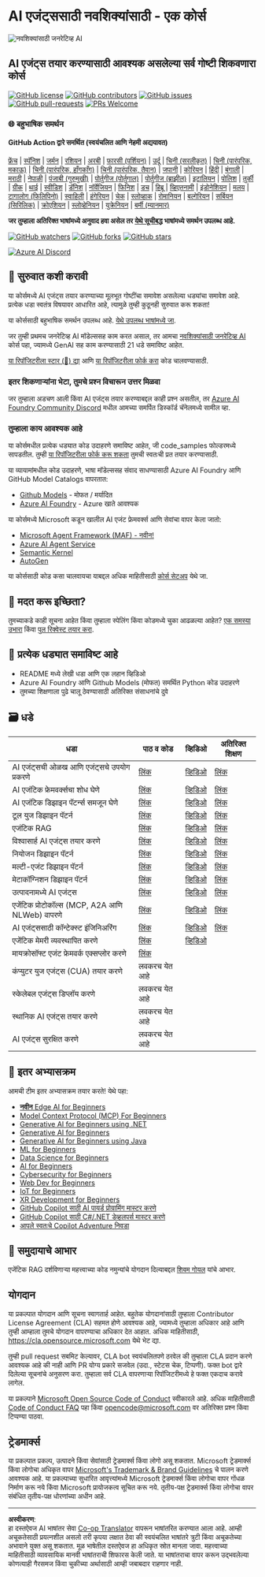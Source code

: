 <!--
CO_OP_TRANSLATOR_METADATA:
{
  "original_hash": "413adcc2c6a498d52643d27f6871aa24",
  "translation_date": "2025-10-02T11:02:40+00:00",
  "source_file": "README.md",
  "language_code": "mr"
}
-->
# AI एजंट्ससाठी नवशिक्यांसाठी - एक कोर्स

![नवशिक्यांसाठी जनरेटिव्ह AI](../../translated_images/repo-thumbnailv2.06f4a48036fde647f6ba4eb19f5651babe59bb30e972748afb349e47725d7601.mr.png)

## AI एजंट्स तयार करण्यासाठी आवश्यक असलेल्या सर्व गोष्टी शिकवणारा कोर्स

[![GitHub license](https://img.shields.io/github/license/microsoft/ai-agents-for-beginners.svg)](https://github.com/microsoft/ai-agents-for-beginners/blob/master/LICENSE?WT.mc_id=academic-105485-koreyst)
[![GitHub contributors](https://img.shields.io/github/contributors/microsoft/ai-agents-for-beginners.svg)](https://GitHub.com/microsoft/ai-agents-for-beginners/graphs/contributors/?WT.mc_id=academic-105485-koreyst)
[![GitHub issues](https://img.shields.io/github/issues/microsoft/ai-agents-for-beginners.svg)](https://GitHub.com/microsoft/ai-agents-for-beginners/issues/?WT.mc_id=academic-105485-koreyst)
[![GitHub pull-requests](https://img.shields.io/github/issues-pr/microsoft/ai-agents-for-beginners.svg)](https://GitHub.com/microsoft/ai-agents-for-beginners/pulls/?WT.mc_id=academic-105485-koreyst)
[![PRs Welcome](https://img.shields.io/badge/PRs-welcome-brightgreen.svg?style=flat-square)](http://makeapullrequest.com?WT.mc_id=academic-105485-koreyst)

### 🌐 बहुभाषिक समर्थन

#### GitHub Action द्वारे समर्थित (स्वयंचलित आणि नेहमी अद्ययावत)

[फ्रेंच](../fr/README.md) | [स्पॅनिश](../es/README.md) | [जर्मन](../de/README.md) | [रशियन](../ru/README.md) | [अरबी](../ar/README.md) | [फारसी (पर्शियन)](../fa/README.md) | [उर्दू](../ur/README.md) | [चिनी (सरलीकृत)](../zh/README.md) | [चिनी (पारंपरिक, मकाऊ)](../mo/README.md) | [चिनी (पारंपरिक, हाँगकाँग)](../hk/README.md) | [चिनी (पारंपरिक, तैवान)](../tw/README.md) | [जपानी](../ja/README.md) | [कोरियन](../ko/README.md) | [हिंदी](../hi/README.md) | [बंगाली](../bn/README.md) | [मराठी](./README.md) | [नेपाळी](../ne/README.md) | [पंजाबी (गुरुमुखी)](../pa/README.md) | [पोर्तुगीज (पोर्तुगाल)](../pt/README.md) | [पोर्तुगीज (ब्राझील)](../br/README.md) | [इटालियन](../it/README.md) | [पोलिश](../pl/README.md) | [तुर्की](../tr/README.md) | [ग्रीक](../el/README.md) | [थाई](../th/README.md) | [स्वीडिश](../sv/README.md) | [डॅनिश](../da/README.md) | [नॉर्वेजियन](../no/README.md) | [फिनिश](../fi/README.md) | [डच](../nl/README.md) | [हिब्रू](../he/README.md) | [व्हिएतनामी](../vi/README.md) | [इंडोनेशियन](../id/README.md) | [मलय](../ms/README.md) | [टागालोग (फिलिपिनो)](../tl/README.md) | [स्वाहिली](../sw/README.md) | [हंगेरियन](../hu/README.md) | [चेक](../cs/README.md) | [स्लोव्हाक](../sk/README.md) | [रोमानियन](../ro/README.md) | [बल्गेरियन](../bg/README.md) | [सर्बियन (सिरिलिक)](../sr/README.md) | [क्रोएशियन](../hr/README.md) | [स्लोव्हेनियन](../sl/README.md) | [युक्रेनियन](../uk/README.md) | [बर्मी (म्यानमार)](../my/README.md)

**जर तुम्हाला अतिरिक्त भाषांमध्ये अनुवाद हवा असेल तर [येथे सूचीबद्ध](https://github.com/Azure/co-op-translator/blob/main/getting_started/supported-languages.md) भाषांमध्ये समर्थन उपलब्ध आहे.**

[![GitHub watchers](https://img.shields.io/github/watchers/microsoft/ai-agents-for-beginners.svg?style=social&label=Watch)](https://GitHub.com/microsoft/ai-agents-for-beginners/watchers/?WT.mc_id=academic-105485-koreyst)
[![GitHub forks](https://img.shields.io/github/forks/microsoft/ai-agents-for-beginners.svg?style=social&label=Fork)](https://GitHub.com/microsoft/ai-agents-for-beginners/network/?WT.mc_id=academic-105485-koreyst)
[![GitHub stars](https://img.shields.io/github/stars/microsoft/ai-agents-for-beginners.svg?style=social&label=Star)](https://GitHub.com/microsoft/ai-agents-for-beginners/stargazers/?WT.mc_id=academic-105485-koreyst)

[![Azure AI Discord](https://dcbadge.limes.pink/api/server/kzRShWzttr)](https://discord.gg/kzRShWzttr)


## 🌱 सुरुवात कशी करावी

या कोर्समध्ये AI एजंट्स तयार करण्याच्या मूलभूत गोष्टींचा समावेश असलेल्या धड्यांचा समावेश आहे. प्रत्येक धडा स्वतंत्र विषयावर आधारित आहे, त्यामुळे तुम्ही कुठूनही सुरुवात करू शकता!

या कोर्ससाठी बहुभाषिक समर्थन उपलब्ध आहे. [येथे उपलब्ध भाषांमध्ये जा](../..).

जर तुम्ही प्रथमच जनरेटिव्ह AI मॉडेल्ससह काम करत असाल, तर आमचा [नवशिक्यांसाठी जनरेटिव्ह AI](https://aka.ms/genai-beginners) कोर्स पहा, ज्यामध्ये GenAI सह काम करण्यासाठी 21 धडे समाविष्ट आहेत.

[या रिपॉजिटरीला स्टार (🌟) द्या](https://docs.github.com/en/get-started/exploring-projects-on-github/saving-repositories-with-stars?WT.mc_id=academic-105485-koreyst) आणि [या रिपॉजिटरीला फोर्क करा](https://github.com/microsoft/ai-agents-for-beginners/fork) कोड चालवण्यासाठी.

### इतर शिकणाऱ्यांना भेटा, तुमचे प्रश्न विचारून उत्तर मिळवा

जर तुम्हाला अडचण आली किंवा AI एजंट्स तयार करण्याबद्दल काही प्रश्न असतील, तर [Azure AI Foundry Community Discord](https://aka.ms/ai-agents/discord) मधील आमच्या समर्पित डिस्कॉर्ड चॅनेलमध्ये सामील व्हा.

### तुम्हाला काय आवश्यक आहे

या कोर्समधील प्रत्येक धड्यात कोड उदाहरणे समाविष्ट आहेत, जी code_samples फोल्डरमध्ये सापडतील. तुम्ही [या रिपॉजिटरीला फोर्क करू शकता](https://github.com/microsoft/ai-agents-for-beginners/fork) तुमची स्वतःची प्रत तयार करण्यासाठी.

या व्यायामांमधील कोड उदाहरणे, भाषा मॉडेल्ससह संवाद साधण्यासाठी Azure AI Foundry आणि GitHub Model Catalogs वापरतात:

- [Github Models](https://aka.ms/ai-agents-beginners/github-models) - मोफत / मर्यादित
- [Azure AI Foundry](https://aka.ms/ai-agents-beginners/ai-foundry) - Azure खाते आवश्यक

या कोर्समध्ये Microsoft कडून खालील AI एजंट फ्रेमवर्क्स आणि सेवांचा वापर केला जातो:

- [Microsoft Agent Framework (MAF) - नवीन!](https://aka.ms/ai-agents-beginners/agent-framewrok)
- [Azure AI Agent Service](https://aka.ms/ai-agents-beginners/ai-agent-service)
- [Semantic Kernel](https://aka.ms/ai-agents-beginners/semantic-kernel)
- [AutoGen](https://aka.ms/ai-agents/autogen)

या कोर्ससाठी कोड कसा चालवायचा याबद्दल अधिक माहितीसाठी [कोर्स सेटअप](./00-course-setup/README.md) येथे जा.

## 🙏 मदत करू इच्छिता?

तुमच्याकडे काही सूचना आहेत किंवा तुम्हाला स्पेलिंग किंवा कोडमध्ये चुका आढळल्या आहेत? [एक समस्या उभारा](https://github.com/microsoft/ai-agents-for-beginners/issues?WT.mc_id=academic-105485-koreyst) किंवा [पुल रिक्वेस्ट तयार करा](https://github.com/microsoft/ai-agents-for-beginners/pulls?WT.mc_id=academic-105485-koreyst).

## 📂 प्रत्येक धड्यात समाविष्ट आहे

- README मध्ये लेखी धडा आणि एक लहान व्हिडिओ
- Azure AI Foundry आणि Github Models (मोफत) समर्थित Python कोड उदाहरणे
- तुमच्या शिक्षणाला पुढे चालू ठेवण्यासाठी अतिरिक्त संसाधनांचे दुवे

## 🗃️ धडे

| **धडा**                                     | **पाठ व कोड**                                    | **व्हिडिओ**                                                  | **अतिरिक्त शिक्षण**                                                                     |
|----------------------------------------------|----------------------------------------------------|------------------------------------------------------------|----------------------------------------------------------------------------------------|
| AI एजंट्सची ओळख आणि एजंट्सचे उपयोग प्रकरणे  | [लिंक](./01-intro-to-ai-agents/README.md)          | [व्हिडिओ](https://youtu.be/3zgm60bXmQk?si=z8QygFvYQv-9WtO1)  | [लिंक](https://aka.ms/ai-agents-beginners/collection?WT.mc_id=academic-105485-koreyst) |
| AI एजंटिक फ्रेमवर्क्सचा शोध घेणे             | [लिंक](./02-explore-agentic-frameworks/README.md)  | [व्हिडिओ](https://youtu.be/ODwF-EZo_O8?si=Vawth4hzVaHv-u0H)  | [लिंक](https://aka.ms/ai-agents-beginners/collection?WT.mc_id=academic-105485-koreyst) |
| AI एजंटिक डिझाइन पॅटर्न्स समजून घेणे        | [लिंक](./03-agentic-design-patterns/README.md)     | [व्हिडिओ](https://youtu.be/m9lM8qqoOEA?si=BIzHwzstTPL8o9GF)  | [लिंक](https://aka.ms/ai-agents-beginners/collection?WT.mc_id=academic-105485-koreyst) |
| टूल युज डिझाइन पॅटर्न                      | [लिंक](./04-tool-use/README.md)                    | [व्हिडिओ](https://youtu.be/vieRiPRx-gI?si=2z6O2Xu2cu_Jz46N)  | [लिंक](https://aka.ms/ai-agents-beginners/collection?WT.mc_id=academic-105485-koreyst) |
| एजंटिक RAG                                  | [लिंक](./05-agentic-rag/README.md)                 | [व्हिडिओ](https://youtu.be/WcjAARvdL7I?si=gKPWsQpKiIlDH9A3)  | [लिंक](https://aka.ms/ai-agents-beginners/collection?WT.mc_id=academic-105485-koreyst) |
| विश्वासार्ह AI एजंट्स तयार करणे             | [लिंक](./06-building-trustworthy-agents/README.md) | [व्हिडिओ](https://youtu.be/iZKkMEGBCUQ?si=jZjpiMnGFOE9L8OK ) | [लिंक](https://aka.ms/ai-agents-beginners/collection?WT.mc_id=academic-105485-koreyst) |
| नियोजन डिझाइन पॅटर्न                       | [लिंक](./07-planning-design/README.md)             | [व्हिडिओ](https://youtu.be/kPfJ2BrBCMY?si=6SC_iv_E5-mzucnC)  | [लिंक](https://aka.ms/ai-agents-beginners/collection?WT.mc_id=academic-105485-koreyst) |
| मल्टी-एजंट डिझाइन पॅटर्न                   | [लिंक](./08-multi-agent/README.md)                 | [व्हिडिओ](https://youtu.be/V6HpE9hZEx0?si=rMgDhEu7wXo2uo6g)  | [लिंक](https://aka.ms/ai-agents-beginners/collection?WT.mc_id=academic-105485-koreyst) |
| मेटाकॉग्निशन डिझाइन पॅटर्न                 | [लिंक](./09-metacognition/README.md)               | [व्हिडिओ](https://youtu.be/His9R6gw6Ec?si=8gck6vvdSNCt6OcF)  | [लिंक](https://aka.ms/ai-agents-beginners/collection?WT.mc_id=academic-105485-koreyst) |
| उत्पादनामध्ये AI एजंट्स                    | [लिंक](./10-ai-agents-production/README.md)        | [व्हिडिओ](https://youtu.be/l4TP6IyJxmQ?si=31dnhexRo6yLRJDl)  | [लिंक](https://aka.ms/ai-agents-beginners/collection?WT.mc_id=academic-105485-koreyst) |
| एजेंटिक प्रोटोकॉल्स (MCP, A2A आणि NLWeb) वापरणे | [लिंक](./11-agentic-protocols/README.md)           | [व्हिडिओ](https://youtu.be/X-Dh9R3Opn8)                                 | [लिंक](https://aka.ms/ai-agents-beginners/collection?WT.mc_id=academic-105485-koreyst) |
| AI एजंट्ससाठी कॉन्टेक्स्ट इंजिनिअरिंग            | [लिंक](./12-context-engineering/README.md)         | [व्हिडिओ](https://youtu.be/F5zqRV7gEag)                                 | [लिंक](https://aka.ms/ai-agents-beginners/collection?WT.mc_id=academic-105485-koreyst) |
| एजेंटिक मेमरी व्यवस्थापित करणे                      | [लिंक](./13-agent-memory/README.md)     |      [व्हिडिओ](https://youtu.be/QrYbHesIxpw?si=vZkVwKrQ4ieCcIPx)                                                      |                                                                                        |
| मायक्रोसॉफ्ट एजंट फ्रेमवर्क एक्सप्लोर करणे                         | [लिंक](./14-microsoft-agent-framework/README.md)                            |                                                            |                                                                                        |
| कंप्युटर युज एजंट्स (CUA) तयार करणे           | लवकरच येत आहे                            |                                                            |                                                                                        |
| स्केलेबल एजंट्स डिप्लॉय करणे                    | लवकरच येत आहे                            |                                                            |                                                                                        |
| स्थानिक AI एजंट्स तयार करणे                     | लवकरच येत आहे                               |                                                            |                                                                                        |
| AI एजंट्स सुरक्षित करणे                           | लवकरच येत आहे                               |                                                            |                                                                                        |

## 🎒 इतर अभ्यासक्रम

आमची टीम इतर अभ्यासक्रम तयार करते! येथे पहा:

- [**नवीन** Edge AI for Beginners](https://github.com/microsoft/edgeai-for-beginners?WT.mc_id=academic-105485-koreyst)
- [Model Context Protocol (MCP) For Beginners](https://github.com/microsoft/mcp-for-beginners?WT.mc_id=academic-105485-koreyst)
- [Generative AI for Beginners using .NET](https://github.com/microsoft/Generative-AI-for-beginners-dotnet?WT.mc_id=academic-105485-koreyst)
- [Generative AI for Beginners](https://github.com/microsoft/generative-ai-for-beginners?WT.mc_id=academic-105485-koreyst)
- [Generative AI for Beginners using Java](https://github.com/microsoft/generative-ai-for-beginners-java?WT.mc_id=academic-105485-koreyst)
- [ML for Beginners](https://aka.ms/ml-beginners?WT.mc_id=academic-105485-koreyst)
- [Data Science for Beginners](https://aka.ms/datascience-beginners?WT.mc_id=academic-105485-koreyst)
- [AI for Beginners](https://aka.ms/ai-beginners?WT.mc_id=academic-105485-koreyst)
- [Cybersecurity for Beginners](https://github.com/microsoft/Security-101??WT.mc_id=academic-96948-sayoung)
- [Web Dev for Beginners](https://aka.ms/webdev-beginners?WT.mc_id=academic-105485-koreyst)
- [IoT for Beginners](https://aka.ms/iot-beginners?WT.mc_id=academic-105485-koreyst)
- [XR Development for Beginners](https://github.com/microsoft/xr-development-for-beginners?WT.mc_id=academic-105485-koreyst)
- [GitHub Copilot साठी AI पायर्ड प्रोग्रामिंग मास्टर करणे](https://aka.ms/GitHubCopilotAI?WT.mc_id=academic-105485-koreyst)
- [GitHub Copilot साठी C#/.NET डेव्हलपर्स मास्टर करणे](https://github.com/microsoft/mastering-github-copilot-for-dotnet-csharp-developers?WT.mc_id=academic-105485-koreyst)
- [आपले स्वतःचे Copilot Adventure निवडा](https://github.com/microsoft/CopilotAdventures?WT.mc_id=academic-105485-koreyst)

## 🌟 समुदायाचे आभार

एजेंटिक RAG दर्शविणाऱ्या महत्त्वाच्या कोड नमुन्यांचे योगदान दिल्याबद्दल [शिवम गोयल](https://www.linkedin.com/in/shivam2003/) यांचे आभार. 

## योगदान

या प्रकल्पात योगदान आणि सूचना स्वागतार्ह आहेत. बहुतेक योगदानांसाठी तुम्हाला Contributor License Agreement (CLA) सहमत होणे आवश्यक आहे, ज्यामध्ये तुम्हाला अधिकार आहे आणि तुम्ही आम्हाला तुमचे योगदान वापरण्याचा अधिकार देत आहात. अधिक माहितीसाठी, <https://cla.opensource.microsoft.com> येथे भेट द्या.

तुम्ही pull request सबमिट केल्यावर, CLA bot स्वयंचलितपणे ठरवेल की तुम्हाला CLA प्रदान करणे आवश्यक आहे की नाही आणि PR योग्य प्रकारे सजवेल (उदा., स्टेटस चेक, टिप्पणी). फक्त bot द्वारे दिलेल्या सूचनांचे अनुसरण करा. तुम्हाला सर्व CLA वापरणाऱ्या रिपॉजिटरीमध्ये हे फक्त एकदाच करावे लागेल.

या प्रकल्पाने [Microsoft Open Source Code of Conduct](https://opensource.microsoft.com/codeofconduct/) स्वीकारले आहे. अधिक माहितीसाठी [Code of Conduct FAQ](https://opensource.microsoft.com/codeofconduct/faq/) पहा किंवा [opencode@microsoft.com](mailto:opencode@microsoft.com) वर अतिरिक्त प्रश्न किंवा टिप्पण्या पाठवा.

## ट्रेडमार्क्स

या प्रकल्पात प्रकल्प, उत्पादने किंवा सेवांसाठी ट्रेडमार्क्स किंवा लोगो असू शकतात. Microsoft ट्रेडमार्क्स किंवा लोगोचा अधिकृत वापर [Microsoft's Trademark & Brand Guidelines](https://www.microsoft.com/legal/intellectualproperty/trademarks/usage/general) चे पालन करणे आवश्यक आहे. या प्रकल्पाच्या सुधारित आवृत्त्यांमध्ये Microsoft ट्रेडमार्क्स किंवा लोगोचा वापर गोंधळ निर्माण करू नये किंवा Microsoft प्रायोजकत्व सूचित करू नये. तृतीय-पक्ष ट्रेडमार्क्स किंवा लोगोचा वापर संबंधित तृतीय-पक्ष धोरणांच्या अधीन आहे.

---

**अस्वीकरण**:  
हा दस्तऐवज AI भाषांतर सेवा [Co-op Translator](https://github.com/Azure/co-op-translator) वापरून भाषांतरित करण्यात आला आहे. आम्ही अचूकतेसाठी प्रयत्नशील असलो तरी कृपया लक्षात ठेवा की स्वयंचलित भाषांतरे त्रुटी किंवा अचूकतेच्या अभावाने युक्त असू शकतात. मूळ भाषेतील दस्तऐवज हा अधिकृत स्रोत मानला जावा. महत्त्वाच्या माहितीसाठी व्यावसायिक मानवी भाषांतराची शिफारस केली जाते. या भाषांतराचा वापर करून उद्भवलेल्या कोणत्याही गैरसमज किंवा चुकीच्या अर्थासाठी आम्ही जबाबदार राहणार नाही.